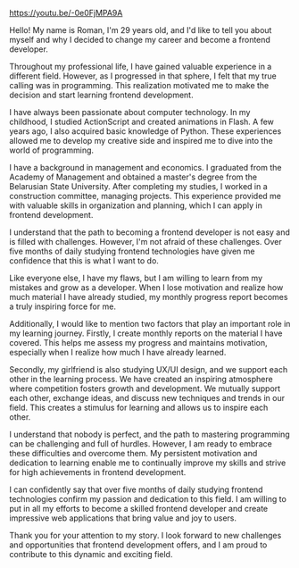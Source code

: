 https://youtu.be/-0e0FjMPA9A

Hello! My name is Roman, I'm 29 years old, and I'd like to tell you about myself and why I decided to change my career and become a frontend developer.

Throughout my professional life, I have gained valuable experience in a different field. However, as I progressed in that sphere, I felt that my true calling was in programming. This realization motivated me to make the decision and start learning frontend development.

I have always been passionate about computer technology. In my childhood, I studied ActionScript and created animations in Flash. A few years ago, I also acquired basic knowledge of Python. These experiences allowed me to develop my creative side and inspired me to dive into the world of programming.

I have a background in management and economics. I graduated from the Academy of Management and obtained a master's degree from the Belarusian State University. After completing my studies, I worked in a construction committee, managing projects. This experience provided me with valuable skills in organization and planning, which I can apply in frontend development.

I understand that the path to becoming a frontend developer is not easy and is filled with challenges. However, I'm not afraid of these challenges. Over five months of daily studying frontend technologies have given me confidence that this is what I want to do.

Like everyone else, I have my flaws, but I am willing to learn from my mistakes and grow as a developer. When I lose motivation and realize how much material I have already studied, my monthly progress report becomes a truly inspiring force for me.

Additionally, I would like to mention two factors that play an important role in my learning journey. Firstly, I create monthly reports on the material I have covered. This helps me assess my progress and maintains motivation, especially when I realize how much I have already learned.

Secondly, my girlfriend is also studying UX/UI design, and we support each other in the learning process. We have created an inspiring atmosphere where competition fosters growth and development. We mutually support each other, exchange ideas, and discuss new techniques and trends in our field. This creates a stimulus for learning and allows us to inspire each other.

I understand that nobody is perfect, and the path to mastering programming can be challenging and full of hurdles. However, I am ready to embrace these difficulties and overcome them. My persistent motivation and dedication to learning enable me to continually improve my skills and strive for high achievements in frontend development.

I can confidently say that over five months of daily studying frontend technologies confirm my passion and dedication to this field. I am willing to put in all my efforts to become a skilled frontend developer and create impressive web applications that bring value and joy to users.

Thank you for your attention to my story. I look forward to new challenges and opportunities that frontend development offers, and I am proud to contribute to this dynamic and exciting field.